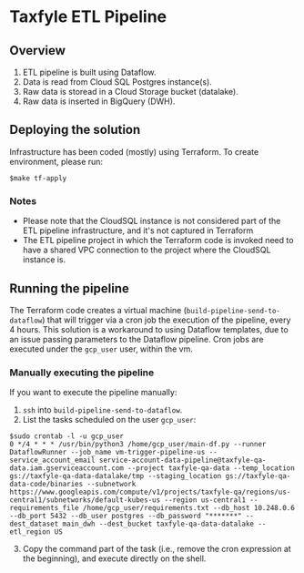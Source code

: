# Taxfyle ETL Pipeline

## Overview

1. ETL pipeline is built using Dataflow.
2. Data is read from Cloud SQL Postgres instance(s).
3. Raw data is storead in a Cloud Storage bucket (datalake).
4. Raw data is inserted in BigQuery (DWH).

## Deploying the solution

Infrastructure has been coded (mostly) using Terraform. To create environment, please run:

``
$make tf-apply
``

### Notes
- Please note that the CloudSQL instance is not considered part of the ETL pipeline infrastructure, and it's not captured in Terraform
- The ETL pipeline project in which the Terraform code is invoked need to have a shared VPC connection to the project where the CloudSQL instance is.

## Running the pipeline

The Terraform code creates a virtual machine (`build-pipeline-send-to-dataflow`) that will trigger via a cron job the execution of the pipeline, every 4 hours. This solution is a workaround to using Dataflow templates, due to an issue passing parameters to the Dataflow pipeline. Cron jobs are executed under the `gcp_user` user, within the vm.

### Manually executing the pipeline

If you want to execute the pipeline manually:

1. `ssh` into `build-pipeline-send-to-dataflow`.
2. List the tasks scheduled on the user `gcp_user`:

```
$sudo crontab -l -u gcp_user
0 */4 * * * /usr/bin/python3 /home/gcp_user/main-df.py --runner DataflowRunner --job_name vm-trigger-pipeline-us --service_account_email service-account-data-pipeline@taxfyle-qa-data.iam.gserviceaccount.com --project taxfyle-qa-data --temp_location gs://taxfyle-qa-data-datalake/tmp --staging_location gs://taxfyle-qa-data-code/binaries --subnetwork https://www.googleapis.com/compute/v1/projects/taxfyle-qa/regions/us-central1/subnetworks/default-kubes-us --region us-central1 --requirements_file /home/gcp_user/requirements.txt --db_host 10.248.0.6 --db_port 5432 --db_user postgres --db_password "*******" --dest_dataset main_dwh --dest_bucket taxfyle-qa-data-datalake --etl_region US
```

3. Copy the command part of the task (i.e., remove the cron expression at the beginning), and execute directly on the shell.



